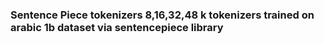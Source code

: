 ### Sentence Piece tokenizers 8,16,32,48 k tokenizers trained on arabic 1b dataset via sentencepiece library